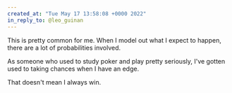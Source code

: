 ```yaml
---
created_at: "Tue May 17 13:58:08 +0000 2022"
in_reply_to: @leo_guinan
---
```


This is pretty common for me. When I model out what I expect to happen, there are a lot of probabilities involved. 

As someone who used to study poker and play pretty seriously, I've gotten used to taking chances when I have an edge.

That doesn't mean I always win.